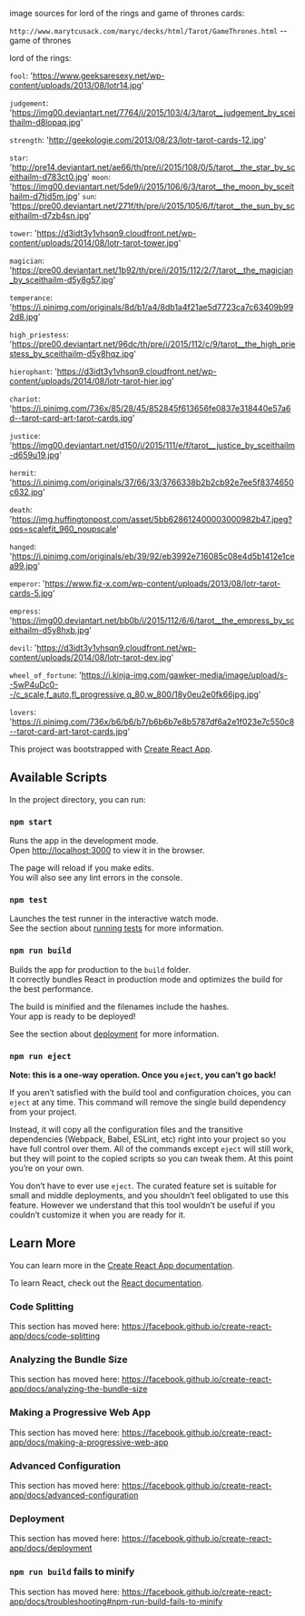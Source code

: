 image sources for lord of the rings and game of thrones cards:

`http://www.marytcusack.com/maryc/decks/html/Tarot/GameThrones.html` -- game of thrones

lord of the rings:


  `fool`: 'https://www.geeksaresexy.net/wp-content/uploads/2013/08/lotr14.jpg'

  `judgement`: 'https://img00.deviantart.net/7764/i/2015/103/4/3/tarot__judgement_by_sceithailm-d8lopaq.jpg'

  `strength`: 'http://geekologie.com/2013/08/23/lotr-tarot-cards-12.jpg'

  `star`: 'http://pre14.deviantart.net/ae66/th/pre/i/2015/108/0/5/tarot__the_star_by_sceithailm-d783ct0.jpg'
  `moon`: 'https://img00.deviantart.net/5de9/i/2015/106/6/3/tarot__the_moon_by_sceithailm-d7tjd5m.jpg'
  `sun`: 'https://pre00.deviantart.net/271f/th/pre/i/2015/105/6/f/tarot__the_sun_by_sceithailm-d7zb4sn.jpg'

  `tower`: 'https://d3idt3y1vhsqn9.cloudfront.net/wp-content/uploads/2014/08/lotr-tarot-tower.jpg'

  `magician`: 'https://pre00.deviantart.net/1b92/th/pre/i/2015/112/2/7/tarot__the_magician_by_sceithailm-d5y8g57.jpg'

  `temperance`: 'https://i.pinimg.com/originals/8d/b1/a4/8db1a4f21ae5d7723ca7c63409b992d8.jpg'

  `high_priestess`: 'https://pre00.deviantart.net/96dc/th/pre/i/2015/112/c/9/tarot__the_high_priestess_by_sceithailm-d5y8hqz.jpg'

  `hierophant`: 'https://d3idt3y1vhsqn9.cloudfront.net/wp-content/uploads/2014/08/lotr-tarot-hier.jpg'

  `chariot`: 'https://i.pinimg.com/736x/85/28/45/852845f613656fe0837e318440e57a6d--tarot-card-art-tarot-cards.jpg'

  `justice`: 'https://img00.deviantart.net/d150/i/2015/111/e/f/tarot__justice_by_sceithailm-d659u19.jpg'

  `hermit`: 'https://i.pinimg.com/originals/37/66/33/3766338b2b2cb92e7ee5f8374650c632.jpg'

  `death`: 'https://img.huffingtonpost.com/asset/5bb628612400003000982b47.jpeg?ops=scalefit_960_noupscale'

  `hanged`: 'https://i.pinimg.com/originals/eb/39/92/eb3992e716085c08e4d5b1412e1cea99.jpg'

  `emperor`: 'https://www.fiz-x.com/wp-content/uploads/2013/08/lotr-tarot-cards-5.jpg'

  `empress`: 'https://img00.deviantart.net/bb0b/i/2015/112/6/6/tarot__the_empress_by_sceithailm-d5y8hxb.jpg'

  `devil`: 'https://d3idt3y1vhsqn9.cloudfront.net/wp-content/uploads/2014/08/lotr-tarot-dev.jpg'

  `wheel_of_fortune`: 'https://i.kinja-img.com/gawker-media/image/upload/s--5wP4uDc0--/c_scale,f_auto,fl_progressive,q_80,w_800/18y0eu2e0fk66jpg.jpg'

  `lovers`: 'https://i.pinimg.com/736x/b6/b6/b7/b6b6b7e8b5787df6a2e1f023e7c550c8--tarot-card-art-tarot-cards.jpg'


This project was bootstrapped with [Create React App](https://github.com/facebook/create-react-app).

## Available Scripts

In the project directory, you can run:

### `npm start`

Runs the app in the development mode.<br>
Open [http://localhost:3000](http://localhost:3000) to view it in the browser.

The page will reload if you make edits.<br>
You will also see any lint errors in the console.

### `npm test`

Launches the test runner in the interactive watch mode.<br>
See the section about [running tests](https://facebook.github.io/create-react-app/docs/running-tests) for more information.

### `npm run build`

Builds the app for production to the `build` folder.<br>
It correctly bundles React in production mode and optimizes the build for the best performance.

The build is minified and the filenames include the hashes.<br>
Your app is ready to be deployed!

See the section about [deployment](https://facebook.github.io/create-react-app/docs/deployment) for more information.

### `npm run eject`

**Note: this is a one-way operation. Once you `eject`, you can’t go back!**

If you aren’t satisfied with the build tool and configuration choices, you can `eject` at any time. This command will remove the single build dependency from your project.

Instead, it will copy all the configuration files and the transitive dependencies (Webpack, Babel, ESLint, etc) right into your project so you have full control over them. All of the commands except `eject` will still work, but they will point to the copied scripts so you can tweak them. At this point you’re on your own.

You don’t have to ever use `eject`. The curated feature set is suitable for small and middle deployments, and you shouldn’t feel obligated to use this feature. However we understand that this tool wouldn’t be useful if you couldn’t customize it when you are ready for it.

## Learn More

You can learn more in the [Create React App documentation](https://facebook.github.io/create-react-app/docs/getting-started).

To learn React, check out the [React documentation](https://reactjs.org/).

### Code Splitting

This section has moved here: https://facebook.github.io/create-react-app/docs/code-splitting

### Analyzing the Bundle Size

This section has moved here: https://facebook.github.io/create-react-app/docs/analyzing-the-bundle-size

### Making a Progressive Web App

This section has moved here: https://facebook.github.io/create-react-app/docs/making-a-progressive-web-app

### Advanced Configuration

This section has moved here: https://facebook.github.io/create-react-app/docs/advanced-configuration

### Deployment

This section has moved here: https://facebook.github.io/create-react-app/docs/deployment

### `npm run build` fails to minify

This section has moved here: https://facebook.github.io/create-react-app/docs/troubleshooting#npm-run-build-fails-to-minify
